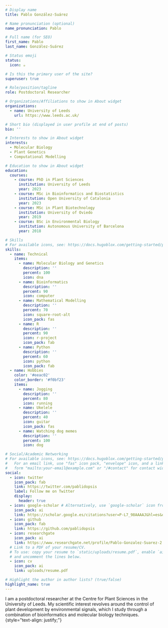 ```yaml
---
# Display name
title: Pablo González-Suárez

# Name pronunciation (optional)
name_pronunciation: Pablo

# Full name (for SEO)
first_name: Pablo
last_name: González-Suárez

# Status emoji
status:
  icon: ☕️

# Is this the primary user of the site?
superuser: true

# Role/position/tagline
role: Postdoctoral Researcher

# Organizations/Affiliations to show in About widget
organizations:
  - name: University of Leeds
    url: https://www.leeds.ac.uk/

# Short bio (displayed in user profile at end of posts)
bio: ''

# Interests to show in About widget
interests:
  - Molecular Biology
  - Plant Genetics
  - Computational Modelling

# Education to show in About widget
education:
  courses:
    - course: PhD in Plant Sciences
      institution: University of Leeds
      year: 2023
    - course: MSc in Bioinformatics and Biostatistics
      institution: Open University of Catalonia 
      year: 2023
    - course: MSc in Plant Biotechnology
      institution: University of Oviedo
      year: 2019
    - course: BSc in Environmental Biology
      institution: Autonomous University of Barcelona
      year: 2018

# Skills
# For available icons, see: https://docs.hugoblox.com/getting-started/page-builder/#icons
skills:
  - name: Technical
    items:
      - name: Molecular Biology and Genetics
        description: ''
        percent: 100
        icon: dna
      - name: Bioinformatics
        description: ''
        percent: 90
        icon: computer
      - name: Mathematical Modelling
        description: ''
        percent: 70
        icon: square-root-alt
        icon_pack: fas
      - name: R
        description: ''
        percent: 90
        icon: r-project
        icon_pack: fab
      - name: Python
        description: ''
        percent: 60
        icon: python
        icon_pack: fab
  - name: Hobbies
    color: '#eeac02'
    color_border: '#f0bf23'
    items:
      - name: Jogging
        description: ''
        percent: 80
        icon: running
      - name: Ukelele
        description: ''
        percent: 40
        icon: guitar
        icon_pack: fas
      - name: Watching dog memes
        description: ''
        percent: 100
        icon: dog

# Social/Academic Networking
# For available icons, see: https://docs.hugoblox.com/getting-started/page-builder/#icons
#   For an email link, use "fas" icon pack, "envelope" icon, and a link in the
#   form "mailto:your-email@example.com" or "/#contact" for contact widget.
social:
  - icon: twitter
    icon_pack: fab
    link: https://twitter.com/pablidopsis
    label: Follow me on Twitter
    display:
      header: true
  - icon: google-scholar # Alternatively, use `google-scholar` icon from `ai` icon pack
    icon_pack: ai
    link: https://scholar.google.es/citations?user=P-L7_98AAAAJ&hl=es&oi=sra
  - icon: github
    icon_pack: fab
    link: https://github.com/pablidopsis
  - icon: researchgate
    icon_pack: ai
    link: https://www.researchgate.net/profile/Pablo-Gonzalez-Suarez-2
  # Link to a PDF of your resume/CV.
  # To use: copy your resume to `static/uploads/resume.pdf`, enable `ai` icons in `params.yaml`,
  # and uncomment the lines below.
  - icon: cv
    icon_pack: ai
    link: uploads/resume.pdf

# Highlight the author in author lists? (true/false)
highlight_name: true
---
```


I am a postdoctoral researcher at the Centre for Plant Sciences in the University of Leeds. My scientific interest revolves around the control of plant development by environmental signals, which I study through a combination of bioinformatics and molecular biology techniques.
{style="text-align: justify;"}
